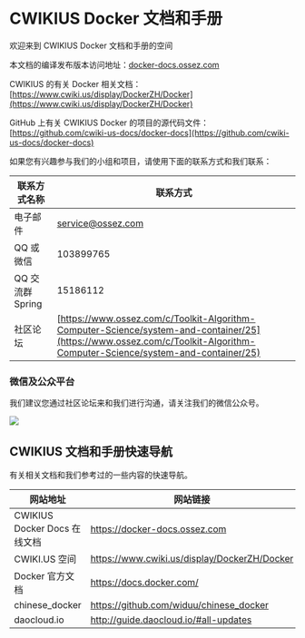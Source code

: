 # CWIKIUS  Docker 文档和手册

欢迎来到 CWIKIUS Docker 文档和手册的空间

本文档的编译发布版本访问地址：[docker-docs.ossez.com](https://docker-docs.ossez.com)

CWIKIUS 的有关 Docker 相关文档：[https://www.cwiki.us/display/DockerZH/Docker](https://www.cwiki.us/display/DockerZH/Docker)

GitHub 上有关 CWIKIUS Docker 的项目的源代码文件：[https://github.com/cwiki-us-docs/docker-docs](https://github.com/cwiki-us-docs/docker-docs)

如果您有兴趣参与我们的小组和项目，请使用下面的联系方式和我们联系：

| 联系方式名称  | 联系方式  |
|---|---|
| 电子邮件  | [service@ossez.com](mailto:service@ossez.com)  |
| QQ 或微信  | 103899765  |
| QQ 交流群 Spring | 15186112 |
| 社区论坛 | [https://www.ossez.com/c/Toolkit-Algorithm-Computer-Science/system-and-container/25](https://www.ossez.com/c/Toolkit-Algorithm-Computer-Science/system-and-container/25) |

### 微信及公众平台
我们建议您通过社区论坛来和我们进行沟通，请关注我们的微信公众号。

![](https://cdn.ossez.com/img/cwikius/cwikius-qr-wechat-search-w400.png)

## CWIKIUS 文档和手册快速导航
有关相关文档和我们参考过的一些内容的快速导航。

| 网站地址  | 网站链接  |
|---|---|
| CWIKIUS Docker Docs 在线文档  | https://docker-docs.ossez.com |
| CWIKI.US 空间  | https://www.cwiki.us/display/DockerZH/Docker  |
| Docker 官方文档 | https://docs.docker.com/ |
| chinese_docker | https://github.com/widuu/chinese_docker |
| daocloud.io | http://guide.daocloud.io/#all-updates |